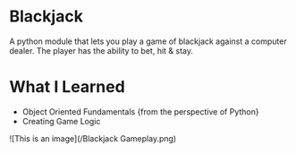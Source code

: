 # Blackjack

A python module that lets you play a game of blackjack against a computer dealer. The player has the ability to bet, hit & stay.

# What I Learned

* Object Oriented Fundamentals {from the perspective of Python}
* Creating Game Logic

![This is an image](/Blackjack Gameplay.png)
